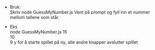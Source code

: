 * Bruk:  
Skriv node GuessMyNumber.js
Vent på prompt og fyll inn et nummer mellom tallene som står.

* Eks  
node GuessMyNumber.js
15  
10  
9
y for å starte spillet på ny, alle andre knapper avslutter spillet